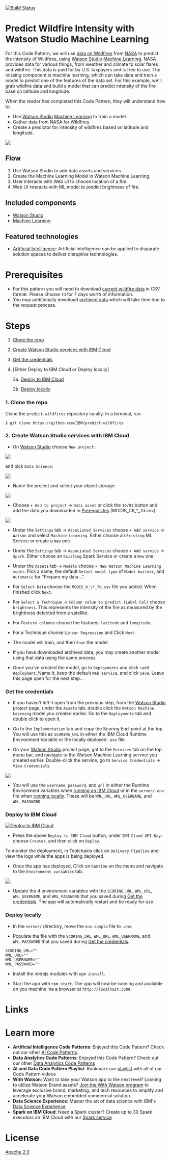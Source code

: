 [![Build Status](https://travis-ci.org/IBM/predict-wildfires.svg?branch=master)](https://travis-ci.org/IBM/predict-wildfires)
# Predict Wildfire Intensity with Watson Studio Machine Learning

For this Code Pattern, we will use [data on Wildfires](https://firms.modaps.eosdis.nasa.gov/active_fire/#firms-txt) from [NASA](https://earthdata.nasa.gov/) to predict the intensity of Wildfires, using [Watson Studio](https://console.bluemix.net/catalog/services/watson-studio) [Machine Learning](https://console.bluemix.net/catalog/services/machine-learning).
NASA provides data for various things, from weather and climate to solar flares and wildfire. This data is paid for by U.S. taxpayers and is free to use. The missing component is machine learning, which can take data and train a model to predict one of the features of the data set. For this example, we'll grab wildfire data and build a model that can predict intensity of the fire base on latitude and longitude.

When the reader has completed this Code Pattern, they will understand how to:

* Use [Watson Studio](https://console.bluemix.net/catalog/services/watson-studio) [Machine Learning](https://console.bluemix.net/catalog/services/machine-learning) to train a model.
* Gather data from NASA for Wildfires.
* Create a predictor for intensity of wildfires based on latitude and longitude.

![](doc/source/images/architecture.png)

## Flow

1. Use Watson Studio to add data assets and services.
2. Create the Machine Learning Model in Watson Machine Learning.
3. User interacts with Web UI to choose location of a fire.
4. Web UI interacts with ML model to predict brightness of fire.

## Included components

* [Watson Studio](https://console.bluemix.net/catalog/services/watson-studio)
* [Machine Learning](https://console.bluemix.net/catalog/services/machine-learning)

## Featured technologies

* [Artificial Intelligence](https://medium.com/ibm-data-science-experience): Artificial intelligence can be applied to disparate solution spaces to deliver disruptive technologies.

<!--
# Watch the Video
-->

# Prerequisites

* For this pattern you will need to download [current wildfire data](https://firms.modaps.eosdis.nasa.gov/active_fire/#firms-txt) in CSV format. Please choose `7d` for 7 days worth of information.
* You may additionally download [archived data](https://firms.modaps.eosdis.nasa.gov/download/) which will take time due to the request process.


# Steps

1. [Clone the repo](#1-clone-the-repo)
1. [Create Watson Studio services with IBM Cloud](#2-create-watson-studio-services-with-ibm-cloud)
1. [Get the credentials](#3-get-the-credentials)
1. [Either Deploy to IBM Cloud or Deploy locally]

    3a. [Deploy to IBM Cloud](deploy-to-ibm-cloud)

    3b. [Deploy locally](deploy-locally)

### 1. Clone the repo

Clone the `predict-wildfires` repository locally. In a terminal, run:

```
$ git clone https://github.com/IBM/predict-wildfires
```

### 2. Create Watson Studio services with IBM Cloud

* On [Watson Studio](https://dataplatform.cloud.ibm.com/) choose `New project`:

![](https://github.com/IBM/pattern-images/blob/master/watson-studio/studio_choices.png)

and pick `Data Science`:

![](https://github.com/IBM/pattern-images/blob/master/watson-studio/project_choices.png)

* Name the project and select your object storage:

![](https://github.com/IBM/pattern-images/blob/master/watson-studio/new_project.png)

* Choose `+ Add to project` -> `Data asset` or click the `10/01` button and add the data you downloaded in [Prerequisites](#prerequisites) (MODIS_C6_*_7d.csv):

![](https://github.com/IBM/pattern-images/blob/master/watson-studio/watson-studio-add-data.png)

* Under the `Settings` tab -> `Associated Services` choose `+ Add service` -> `Watson` and select `Machine Learning`. Either choose an `Existing` ML Service or create a `New` one.

* Under the `Settings` tab -> `Associated Services` choose `+ Add service` -> `Spark`. Either choose an `Existing` Spark Service or create a `New` one.

* Under the `Assets` tab -> `Models` choose `+ New Watson Machine Learning model`. Pick a name, the default `Select model type` of `Model builder`, and `Automatic` for "Prepare my data...".

* For `Select Data` choose the `MODIS_6_\*_7d.csv` file you added. When finished click `Next`.

* For `Select a Technique` -> `Column value to predict (Label Col)` choose `brightness`. This represents the intensity of the fire as measured by the brightness detected from a satellite.

* For `Feature columns` choose the features: `latitude` and `longitude`.

* For a Technique choose `Linear Regression` and Click `Next`.

* The model will train, and then `Save` the model.

* If you have downloaded archived data, you may create another model using that data using the same process.

* Once you've created the model, go to `Deployments` and click `+add Deployment`. Name it, keep the default `Web service`, and click `Save`. Leave this page open for the next step...

### Get the credentials

* If you haven't left it open from the previous step, from the [Watson Studio](https://dataplatform.cloud.ibm.com/home?context=analytics) project page, under the `Assets` tab, double click the `Watson Machine Learning` model you created earlier. Go to the `Deployments` tab and double click to open it.

* Go to the `Implementation` tab and copy the Scoring End-point at the top. You will use this as `SCORING_URL` in either the IBM Cloud Runtime Environment Variable or the locally deployed `.env` file.

* On your [Watson Studio](https://dataplatform.cloud.ibm.com/home?context=analytics) project page, got to the `Services` tab on the top menu bar, and navigate to the Watson Machine Learning service you created earlier. Double-click the service, go to `Service Credentials` -> `View Credentials`.

![](https://github.com/IBM/pattern-images/blob/master/machine-learning/ML-service-credentials.png)

* You will use the `username`, `password`, and `url` in either the Runtime Environment variables when [running on IBM Cloud](#deploy-to-ibm-cloud) or in the `server/.env` file when [running locally](#run-locally). These will be `WML_URL`, `WML_USERNAME`, and `WML_PASSWORD`.

### Deploy to IBM Cloud

[![Deploy to IBM Cloud](https://bluemix.net/deploy/button.png)](https://bluemix.net/deploy?repository=https://github.com/IBM/predict-wildfires)

* Press the above ``Deploy to IBM Cloud`` button, under `IBM Cloud API Key:` choose `Create+`, and then click on ``Deploy``.

To monitor the deployment, in Toolchains click on `Delivery Pipeline`  and view the logs while the apps is being deployed.

* Once the app has deployed, Click on `Runtime` on the menu and navigate to the `Environment variables` tab.

![](doc/source/images/UpdateCloudEnvVariables.png)

* Update the 4 environment variables with the `SCORING_URL`, `WML_URL`, `WML_USERNAME`, and `WML_PASSWORD` that you saved during [Get the credentials](#get-the-credentials).
The app will automatically restart and be ready for use.

### Deploy locally

* In the `server/` directory, move the `env.sample` file to `.env`.

* Populate the file with the `SCORING_URL`, `WML_URL`, `WML_USERNAME`, and `WML_PASSWORD` that you saved during [Get the credentials](#get-the-credentials).

```
SCORING_URL=""
WML_URL=""
WML_USERNAME=""
WML_PASSWORD=""
```

* Install the nodejs modules with `npm install`.

* Start the app with `npm start`. The app will now be running and available on you machine ina a browser at `http://localhost:3000`.

# Links

# Learn more

* **Artificial Intelligence Code Patterns**: Enjoyed this Code Pattern? Check out our other [AI Code Patterns](https://developer.ibm.com/code/technologies/artificial-intelligence/).
* **Data Analytics Code Patterns**: Enjoyed this Code Pattern? Check out our other [Data Analytics Code Patterns](https://developer.ibm.com/code/technologies/data-science/)
* **AI and Data Code Pattern Playlist**: Bookmark our [playlist](https://www.youtube.com/playlist?list=PLzUbsvIyrNfknNewObx5N7uGZ5FKH0Fde) with all of our Code Pattern videos
* **With Watson**: Want to take your Watson app to the next level? Looking to utilize Watson Brand assets? [Join the With Watson program](https://www.ibm.com/watson/with-watson/) to leverage exclusive brand, marketing, and tech resources to amplify and accelerate your Watson embedded commercial solution.
* **Data Science Experience**: Master the art of data science with IBM's [Data Science Experience](https://datascience.ibm.com/)
* **Spark on IBM Cloud**: Need a Spark cluster? Create up to 30 Spark executors on IBM Cloud with our [Spark service](https://console.bluemix.net/catalog/services/apache-spark)

# License
[Apache 2.0](LICENSE)
